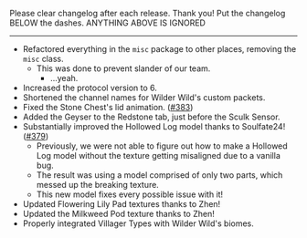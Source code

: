 Please clear changelog after each release.
Thank you!
Put the changelog BELOW the dashes. ANYTHING ABOVE IS IGNORED

-----------------
- Refactored everything in the `misc` package to other places, removing the `misc` class.
  - This was done to prevent slander of our team.
    - ...yeah.
- Increased the protocol version to 6.
- Shortened the channel names for Wilder Wild's custom packets.
- Fixed the Stone Chest's lid animation. ([#383](https://github.com/FrozenBlock/WilderWild/issues/383))
- Added the Geyser to the Redstone tab, just before the Sculk Sensor.
- Substantially improved the Hollowed Log model thanks to Soulfate24! ([#379](https://github.com/FrozenBlock/WilderWild/issues/379))
  - Previously, we were not able to figure out how to make a Hollowed Log model without the texture getting misaligned due to a vanilla bug.
  - The result was using a model comprised of only two parts, which messed up the breaking texture.
  - This new model fixes every possible issue with it!
- Updated Flowering Lily Pad textures thanks to Zhen!
- Updated the Milkweed Pod texture thanks to Zhen!
- Properly integrated Villager Types with Wilder Wild's biomes.
